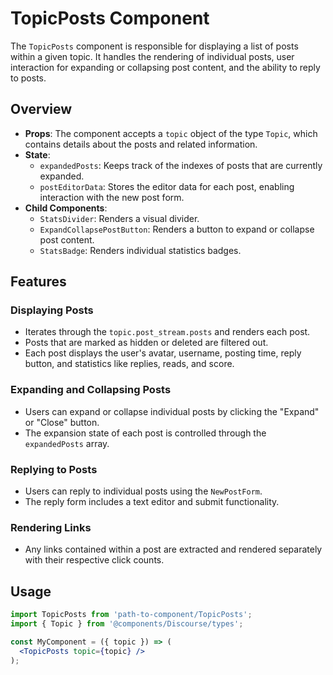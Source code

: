 # TopicPosts Component

The `TopicPosts` component is responsible for displaying a list of posts within a given topic. It handles the rendering of individual posts, user interaction for expanding or collapsing post content, and the ability to reply to posts.

## Overview

- **Props**: The component accepts a `topic` object of the type `Topic`, which contains details about the posts and related information.
- **State**:
  - `expandedPosts`: Keeps track of the indexes of posts that are currently expanded.
  - `postEditorData`: Stores the editor data for each post, enabling interaction with the new post form.
- **Child Components**:
  - `StatsDivider`: Renders a visual divider.
  - `ExpandCollapsePostButton`: Renders a button to expand or collapse post content.
  - `StatsBadge`: Renders individual statistics badges.

## Features

### Displaying Posts

- Iterates through the `topic.post_stream.posts` and renders each post.
- Posts that are marked as hidden or deleted are filtered out.
- Each post displays the user's avatar, username, posting time, reply button, and statistics like replies, reads, and score.

### Expanding and Collapsing Posts

- Users can expand or collapse individual posts by clicking the "Expand" or "Close" button.
- The expansion state of each post is controlled through the `expandedPosts` array.

### Replying to Posts

- Users can reply to individual posts using the `NewPostForm`.
- The reply form includes a text editor and submit functionality.

### Rendering Links

- Any links contained within a post are extracted and rendered separately with their respective click counts.

## Usage

```jsx
import TopicPosts from 'path-to-component/TopicPosts';
import { Topic } from '@components/Discourse/types';

const MyComponent = ({ topic }) => (
  <TopicPosts topic={topic} />
);
```


